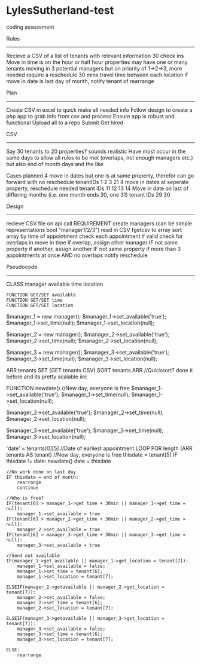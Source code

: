 # LylesSutherland-test
coding assessment


Rules
_____________
Recieve a CSV of a list of tenants with relevant information
30 check ins
Move in time is on the hour or half hour
properties may have one or many tenants moving in
3 potential managers but on priority of 1->2->3, more needed require a reschedule
30 mins travel time between each location
if move in date is last day of month, notify tenant of rearrange


Plan
_____________
Create CSV in excel to quick make all needed info
Follow design to create a php app to grab info from csv and process
Ensure app is robust and functional
Upload all to a repo 
Submit
Get hired

CSV
_____________
Say 30 tenants to 20 properties? sounds realistic
Have most occur in the same days to allow all rules to be met (overlaps, not enough managers etc.) but also end of month days and the like


Cases planned
4 move in dates but one is at same property, therefor can go forward with no reschedule
    tenantIDs 1 2 3 21
4 move in dates at seperate property, reschedule needed
    tenant IDs 11 12 13 14
Move in date on last of differing months (i.e. one month ends 30, one 31)
    tenant IDs 29 30

Design
_____________
recieve CSV file on api call REQUIREMENT
create managers (can be simple representations bool "manager1/2/3")
read in CSV fgetcsv to array
sort array by time of appointment
check each appointment if valid
check for overlaps in move in time
    if overlap, assign other manager IF not same property
    if another, assign another IF not same property
    if more than 3 appointments at once AND no overlaps notify reschedule

Pseudocode
_____________
CLASS manager
    available
    time
    location

    FUNCTION GET/SET available
    FUNCTION GET/SET time
    FUNCTION GET/SET location

$manager_1 = new manager();
$manager_1->set_available('true');
$manager_1->set_time(null);
$manager_1->set_location(null);

$manager_2 = new manager();
$manager_2->set_available('true');
$manager_2->set_time(null);
$manager_2->set_location(null);

$manager_3 = new manager();
$manager_3->set_available('true');
$manager_3->set_time(null);
$manager_3->set_location(null);


ARR tenants SET (GET tenants CSV)
SORT tenants ARR //Quicksort? done it before and its pretty scalable iirc


FUNCTION newdate() //New day, everyone is free
$manager_1->set_available('true');
$manager_1->set_time(null);
$manager_1->set_location(null);

$manager_2->set_available('true');
$manager_2->set_time(null);
$manager_2->set_location(null);

$manager_3->set_available('true');
$manager_3->set_time(null);
$manager_3->set_location(null);

'date' = tenants[0][5] //Date of earliest appointment
LOOP FOR length (ARR tenants AS tenant)
    //New day, everyone is free
    thisdate = tenant[5]
    IF thisdate != date:
        newdate()
        date = thisdate
    
    //No work done on last day
    IF thisdate = end of month:
        rearrange
        continue

    //Who is free?
    IF(tenant[6] > manager_1->get_time + 30min || manager_1->get_time = null):
        manager_1->set_available = true
    IF(tenant[6] > manager_2->get_time + 30min || manager_2->get_time = null):
        manager_2->set_available = true
    IF(tenant[6] > manager_3->get_time + 30min || manager_3->get_time = null):
        manager_3->set_available = true

    //Send out available
    IF(manager_1->get_available || manager_1->get_location = tenant[7]):
        manager_1->set_available = false;
        manager_1->set_time = tenant[6];
        manager_1->set_location = tenant[7];

    ELSEIF(manager_2->getavailable || manager_2->get_location = tenant[7]):
        manager_2->set_available = false;
        manager_2->set_time = tenant[6];
        manager_2->set_location = tenant[7];

    ELSEIF(manager_3->getavailable || manager_3->get_location = tenant[7]):
        manager_3->set_available = false;
        manager_3->set_time = tenant[6];
        manager_3->set_location = tenant[7];

    ELSE:
        rearrange

